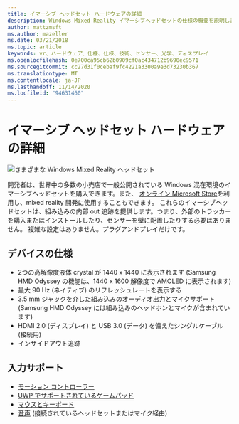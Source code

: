 ```yaml
---
title: イマーシブ ヘッドセット ハードウェアの詳細
description: Windows Mixed Reality イマーシブヘッドセットの仕様の概要を説明します。これは、(外部セットアップは必要ありません) 内部アウト追跡と共に VR を提供します。
author: mattzmsft
ms.author: mazeller
ms.date: 03/21/2018
ms.topic: article
keywords: vr、ハードウェア、仕様、仕様、技術、センサー、光学、ディスプレイ
ms.openlocfilehash: 0e700ca95cb62b0909cf0ac434712b9690ec9571
ms.sourcegitcommit: cc27d31f0cebaf9fc4221a3300a9e3d73230b367
ms.translationtype: MT
ms.contentlocale: ja-JP
ms.lasthandoff: 11/14/2020
ms.locfileid: "94631460"
---
```

# <a name="immersive-headset-hardware-details"></a>イマーシブ ヘッドセット ハードウェアの詳細

![さまざまな Windows Mixed Reality ヘッドセット](images/MR-headsets.png)

開発者は、世界中の多数の小売店で一般公開されている Windows 混在環境のイマーシブヘッドセットを購入できます。また、 [オンライン Microsoft Store](https://www.microsoft.com/store/collections/VRandMixedrealityheadsets)を利用し、mixed reality 開発に使用することもできます。 これらのイマーシブヘッドセットは、組み込みの内部 out 追跡を提供します。つまり、外部のトラッカーを購入またはインストールしたり、センサーを壁に配置したりする必要はありません。 複雑な設定はありません。プラグアンドプレイだけです。

## <a name="device-specifications"></a>デバイスの仕様
* 2つの高解像度液体 crystal が 1440 x 1440 に表示されます (Samsung HMD Odyssey の機能は、1440 x 1600 解像度で AMOLED に表示されます)
* 最大 90 Hz (ネイティブ) のリフレッシュレートを表示する
* 3.5 mm ジャックを介した組み込みのオーディオ出力とマイクサポート (Samsung HMD Odyssey には組み込みのヘッドホンとマイクが含まれています)
* HDMI 2.0 (ディスプレイ) と USB 3.0 (データ) を備えたシングルケーブル (接続用)
* インサイドアウト追跡

## <a name="input-support"></a>入力サポート
* [モーション コントローラー](../design/motion-controllers.md)
* [UWP でサポートされているゲームパッド](hardware-accessories.md)
* [マウスとキーボード](hardware-accessories.md)
* [音声](../design/voice-input.md) (接続されているヘッドセットまたはマイク経由)

